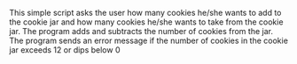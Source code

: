 This simple script asks the user how many cookies he/she wants to add to the cookie jar and how many cookies he/she wants to take from the cookie jar. The program adds and subtracts the number of cookies from the jar. The program sends an error message if the number of cookies in the cookie jar exceeds 12 or dips below 0
